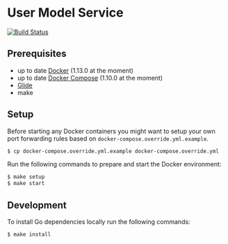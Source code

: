# User Model Service

[![Build Status](https://img.shields.io/travis/sagikazarmark/dashboard.svg?style=flat-square)](https://travis-ci.org/deshboard/user-model-service)


## Prerequisites

- up to date [Docker](https://www.docker.com/) (1.13.0 at the moment)
- up to date [Docker Compose](https://docs.docker.com/compose/) (1.10.0 at the moment)
- [Glide](http://glide.sh/)
- make


## Setup

Before starting any Docker containers you might want to setup your own port forwarding rules based on `docker-compose.override.yml.example`.

``` bash
$ cp docker-compose.override.yml.example docker-compose.override.yml
```

Run the following commands to prepare and start the Docker environment:

``` bash
$ make setup
$ make start
```


## Development

To install Go dependencies locally run the following commands:

``` bash
$ make install
```
